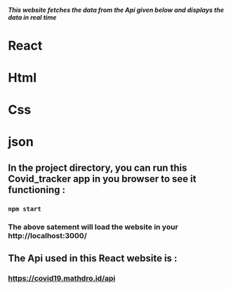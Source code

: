 #####  This website fetches the data from the Api given below  and displays the data in real time 
# React
# Html
# Css
# json

## In the project directory, you can run this Covid_tracker app in you browser to see it functioning :

### `npm start` 

### The above satement will  load the website in your  http://localhost:3000/

##  The Api used in this React website is :
### https://covid19.mathdro.id/api


